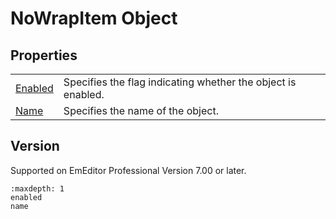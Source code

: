 # NoWrapItem Object

## Properties

|     |     |
| --- | --- |
| [Enabled](enabled) | Specifies the flag indicating whether the object is enabled. |
| [Name](name) | Specifies the name of the object. |

## Version

Supported on EmEditor Professional Version 7.00 or later.

```{toctree}
:maxdepth: 1
enabled
name
```
